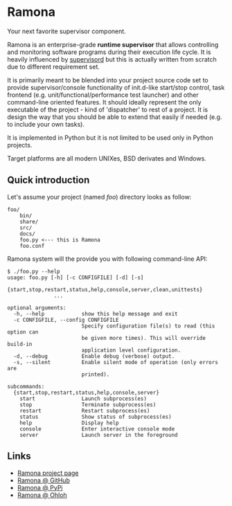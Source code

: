 Ramona
======

Your next favorite supervisor component.

Ramona is an enterprise-grade **runtime supervisor** that allows controlling and monitoring software programs during their execution life cycle.
It is heavily influenced by [supervisord](https://github.com/Supervisor/supervisor) but this is actually written from scratch due to different requirement set.

It is primarily meant to be blended into your project source code set to provide supervisor/console functionality of init.d-like start/stop control, task frontend (e.g. unit/functional/performance test launcher) and other command-line oriented features. It should ideally represent the only executable of the project - kind of 'dispatcher' to rest of a project. It is design the way that you should be able to extend that easily if needed (e.g. to include your own tasks).

It is implemented in Python but it is not limited to be used only in Python projects.

Target platforms are all modern UNIXes, BSD derivates and Windows.

Quick introduction
------------------

Let's assume your project (named _foo_) directory looks as follow:
```shell
foo/
	bin/
	share/
	src/
	docs/
	foo.py <--- this is Ramona
	foo.conf
```

Ramona system will the provide you with following command-line API:
```
$ ./foo.py --help
usage: foo.py [-h] [-c CONFIGFILE] [-d] [-s]
               {start,stop,restart,status,help,console,server,clean,unittests}
               ...

optional arguments:
  -h, --help            show this help message and exit
  -c CONFIGFILE, --config CONFIGFILE
                        Specify configuration file(s) to read (this option can
                        be given more times). This will override build-in
                        application level configuration.
  -d, --debug           Enable debug (verbose) output.
  -s, --silent          Enable silent mode of operation (only errors are
                        printed).

subcommands:
  {start,stop,restart,status,help,console,server}
    start               Launch subprocess(es)
    stop                Terminate subprocess(es)
    restart             Restart subprocess(es)
    status              Show status of subprocess(es)
    help                Display help
    console             Enter interactive console mode
    server              Launch server in the foreground
```

Links
-----

* [Ramona project page](http://ateska.github.com/ramona/)
* [Ramona @ GitHub](https://github.com/ateska/ramona)
* [Ramona @ PyPi](http://pypi.python.org/pypi/ramona)
* [Ramona @ Ohloh](https://www.ohloh.net/p/ateska_ramona)

